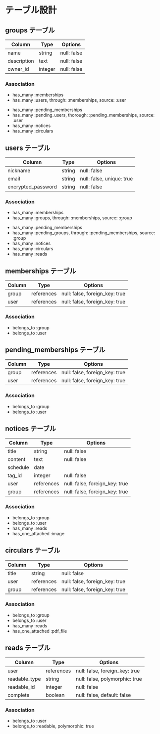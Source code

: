 # テーブル設計

## groups テーブル

| Column              | Type       | Options     |
| ------------------- | ---------- | ----------- |
| name                | string     | null: false |
| description         | text       | null: false |
| owner_id            | integer    | null: false |

### Association
<!-- 承認済みのユーザーとの関連 -->
- has_many :memberships
- has_many :users, through: :memberships, source: :user
<!-- 承認待ちのユーザーとの関連 -->
- has_many :pending_memberships
- has_many :pending_users, thorough: :pending_memberships, source: :user
- has_many :notices
- has_many :circulars

## users テーブル

| Column             | Type       | Options                        |
| ------------------ | ---------- | ------------------------------ |
| nickname           | string     | null: false                    |
| email              | string     | null: false, unique: true      |
| encrypted_password | string     | null: false                    |

### Association
<!--承認済みのグループとの関連付け -->
- has_many :memberships
- has_many :groups, through: :memberships, source: :group
<!-- 承認待ちのグループとの関連付け -->
- has_many :pending_memberships
- has_many :pending_groups, through: :pending_memberships, source: :group
- has_many :notices
- has_many :circulars
- has_many :reads

## memberships テーブル

| Column | Type           | Options                                 |
| ------ | -------------- | --------------------------------------- |
| group  | references     | null: false, foreign_key: true          |
| user   | references     | null: false, foreign_key: true          |

### Association
- belongs_to :group
- belongs_to :user


## pending_memberships テーブル

| Column | Type           | Options                                 |
| ------ | -------------- | --------------------------------------- |
| group  | references     | null: false, foreign_key: true          |
| user   | references     | null: false, foreign_key: true          |


### Association
- belongs_to :group
- belongs_to :user


## notices テーブル

| Column   | Type       | Options                        |
| -------- | ---------- | ------------------------------ |
| title    | string     | null: false                    |
| content  | text       | null: false                    |
| schedule | date       |
| tag_id   | integer    | null: false                    |
| user     | references | null: false, foreign_key: true |
| group    | references | null: false, foreign_key: true |


### Association

- belongs_to :group
- belongs_to :user
- has_many :reads
- has_one_attached :image


## circulars テーブル

| Column   | Type       | Options                        |
| -------- | ---------- | ------------------------------ |
| title    | string     | null: false                    |
| user     | references | null: false, foreign_key: true |
| group    | references | null: false, foreign_key: true |


### Association

- belongs_to :group
- belongs_to :user
- has_many :reads
- has_one_attached :pdf_file


## reads テーブル

| Column        | Type       | Options                        |
| ------------- | ---------- | ------------------------------ |
| user          | references | null: false, foreign_key: true |
| readable_type | string     | null: false, polymorphic: true |
| readable_id   | integer    | null: false                    |
| complete      | boolean    | null: false, default: false    |

### Association

- belongs_to :user
- belongs_to :readable, polymorphic: true